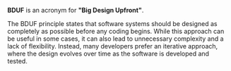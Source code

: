 **BDUF** is an acronym for **"Big Design Upfront"**.

The BDUF principle states that software systems should be designed as completely as possible before any coding begins. While this approach can be useful in some cases, it can also lead to unnecessary complexity and a lack of flexibility. Instead, many developers prefer an iterative approach, where the design evolves over time as the software is developed and tested.